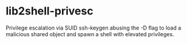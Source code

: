 # lib2shell-privesc
Privilege escalation via SUID ssh-keygen abusing the -D flag to load a malicious shared object and spawn a shell with elevated privileges.
